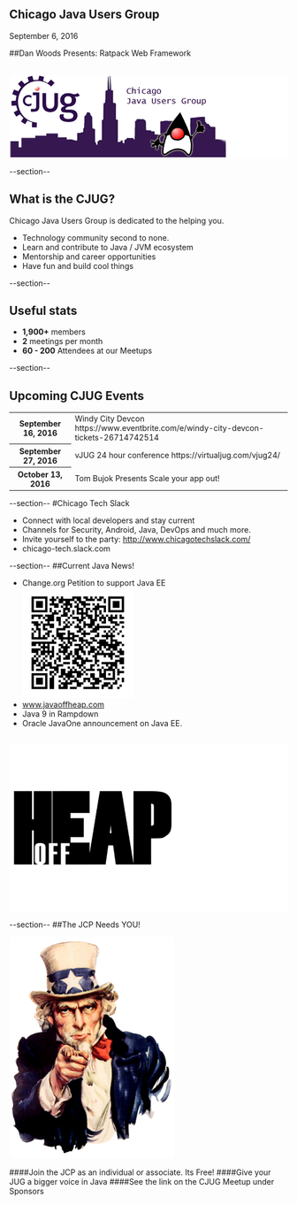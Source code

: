 ## Chicago Java Users Group

September 6, 2016


##Dan Woods Presents: Ratpack Web Framework
<div style="background-color: white; margin-top: 30px;">
	<img src="images/cjug.gif" style="border: none; box-shadow: none;"/>
</div>

--section--
## What is the CJUG?
Chicago Java Users Group is dedicated to the helping you.

* Technology community second to none.
* Learn and contribute to Java / JVM ecosystem
* Mentorship and career opportunities
* Have fun and build cool things

--section--

## Useful stats

* **1,900+** members
* **2** meetings per month
* **60 - 200** Attendees at our Meetups

--section--

## Upcoming CJUG Events

<table class="upcoming-events">
	<tr>
		<th>September 16, 2016</th>
		<td>Windy City Devcon https://www.eventbrite.com/e/windy-city-devcon-tickets-26714742514</td>
	</tr>
	<tr>
		<th>September 27, 2016</th>
		<td>vJUG 24 hour conference https://virtualjug.com/vjug24/</td>
	</tr>
	<tr>
		<th>October 13, 2016</th>
		<td>Tom Bujok Presents Scale your app out!</td>
	</tr>
</table>


--section--
#Chicago Tech Slack
* Connect with local developers and stay current
* Channels for Security, Android, Java, DevOps and much more.
* Invite yourself to the party: http://www.chicagotechslack.com/
* chicago-tech.slack.com


--section--
##Current Java News!
* Change.org Petition to support Java EE<br><img src="images/qr_change.jpg" style="height:200px"/>
* www.javaoffheap.com
* Java 9 in Rampdown
* Oracle JavaOne announcement on Java EE.

<div style="background-color: white; margin-top: 30px;">
	<img src="images/offheap.png" style="border: none; box-shadow: none;" width=300 height=300/>
</div>


--section--
##The JCP Needs YOU!

<img src="images/Uncle_Sam.jpg" style="height:400px"/>

####Join the JCP as an individual or associate.  Its Free!
####Give your JUG a bigger voice in Java
####See the link on the CJUG Meetup under Sponsors


